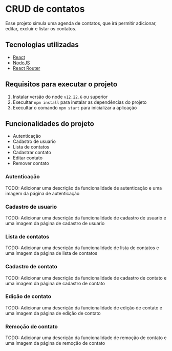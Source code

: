 # CRUD de contatos 

Esse projeto simula uma agenda de contatos, que irá permitir adicionar, editar, excluir e listar os contatos.

## Tecnologias utilizadas

- [React](https://reactjs.org/)
- [NodeJS](https://nodejs.org)
- [React Router](https://v5.reactrouter.com/)

## Requisitos para executar o projeto

1. Instalar versão do node `v12.22.6` ou superior
2. Execultar `npm install` para instalar as dependências do projeto
3. Execultar o comando `npm start` para inicializar a aplicação

## Funcionalidades do projeto

- Autenticação
- Cadastro de usuario
- Lista de contatos
- Cadastrar contato
- Editar contato
- Remover contato

### Autenticação

TODO: Adicionar uma descrição da funcionalidade de autenticação e uma imagem da página de autenticação

### Cadastro de usuario

TODO: Adicionar uma descrição da funcionalidade de cadastro de usuario e uma imagem da página de cadastro de usuario

### Lista de contatos

TODO: Adicionar uma descrição da funcionalidade de lista de contatos e uma imagem da página de lista de contatos

### Cadastro de contato

TODO: Adicionar uma descrição da funcionalidade de cadastro de contato e uma imagem da página de cadastro de contato

### Edição de contato

TODO: Adicionar uma descrição da funcionalidade de edição de contato e uma imagem da página de edição de contato

### Remoção de contato

TODO: Adicionar uma descrição da funcionalidade de remoção de contato e uma imagem da página de remoção de contato
